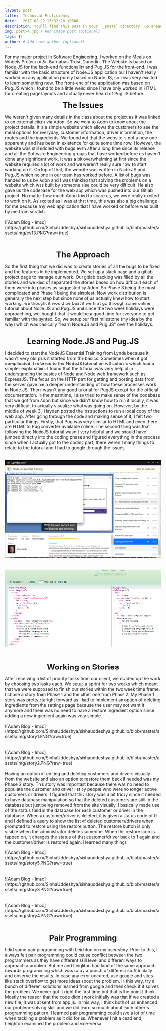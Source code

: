 ```yaml
---
layout: post
title:  Technical Proficiency
date:   2017-08-22 13:32:20 +0300
description: You’ll find this post in your `_posts` directory. Go ahead and edit it and re-build the site to see your changes. # Add post description (optional)
img: post-4.jpg # Add image post (optional)
tags: []
author: # Add name author (optional)
---
```

For my major project in Software Engineering, I worked on the Meals on Wheels Project of St. Barnabas Trust, Dunedin. The Website is based on Node.JS for the back-end functionality and Pug.JS for the front-end. I was familiar with the basic structure of Node.JS application but I haven't really worked on any application purely based on Node.JS, so I was very excited to learn something new. The front-end of the application was based on Pug.JS which I found to be a little weird since I have only worked in HTML for creating page layouts and actually never heard of Pug.JS before. 
<p align="center"><span style="font-size:25px"><b>The Issues</b></span></p>
We weren't given many details in the class about the project as it was linked to an external client via Adon. So we went to Adon to know about the project details. It is a simple website which allows the customers to see the meal options for everyday, customer information, driver information, the routes and the ingredients. We found out that the website is not a new one apparently and has been in existence for quite some time now. However, the website was still riddled with bugs even after a long time since its release and all the Software Engineering groups that have worked before us haven't done any significant work. It was a bit overwhelming at first since the website required a lot of work and we weren't really sure how to start working on it. On top of that, the website was written in Node.JS and Pug.JS which no one in our team has worked before. A list of bugs was handed to us by Adon and I was thinking that solving the problems on a website which was built by someone else could be very difficult. He also gave us the codebase for the web app which was pushed into our Gitlab project. No matter how much Adon tried to scare us, we were really excited to work on it. As excited as I was at that time, this was also a big challenge for me because any web application that I have worked on before was built by me from scratch. <br><br>
![Adam Blog - Imac](https://github.com/SinhaUddeshya/sinhauddeshya.github.io/blob/master/assets/img/ev13.PNG?raw=true)<br><br><br>
<p align="center"><span style="font-size:25px"><b>The Approach</b></span></p>
So the first thing that we did was to create stories of all the bugs to be fixed and the features to be implemented. We set up a slack page and a gitlab project page to manage our work. Our gitlab backlog was filled by all the stories and we kind of separated the stories based on how difficult each of them were into phases as suggested by Adon. So Phase 3 being the most complicated and Phase 1 being the simplest. Now work distribution is generally the next step but since none of us actually knew how to start working, we thought it would be best if we first go through some online tutorial about Node.JS and Pug.JS and since the two week holidays were approaching, we thought that it would be a good time for everyone to get familiar with the syntax. So, we setup our first milestone (my idea by the way) which was basically "learn Node.JS and Pug.JS" over the holidays.<br><br>
<p align="center"><span style="font-size:25px"><b>Learning Node.JS and Pug.JS</b></span></p>
I decided to start the NodeJS Essential Training from Lynda because it wasn't very old plus it started from the basics. Sometimes when it got complicated, I referred to the NodeJS tutorial on w3 schools which had a simpler explanation. I found that the tutorial was very helpful in understanding the basics of Node and Node web framework such as ExpressJS. The focus on the HTTP part for getting and posting data from the server gave me a deeper understanding of how these processes work in Node.JS. There wasn't any good tutorial for PugJS except for the official documentation. In the meantime, I also tried to make sense of the codebase that we got from Adon but since we didn't know how to run it locally, it was very difficult to actually visualize what was going on. However, by the middle of week 3 , Hayden posted the instructions to run a local copy of the web app. After going through the code and making sense of it, I felt two particular things. Firstly, that Pug was very similar to HTML and even there are HTML to Pug converter available online. The second thing was that following the NodeJS tutorial wasn't very helpful and we should have jumped directly into the coding phase and figured everything in the process since when I actually got to the coding part, there weren't many things to relate to the tutorial and I had to google through the issues. <br><br>



![Adam Blog - Imac](https://github.com/SinhaUddeshya/sinhauddeshya.github.io/blob/master/assets/img/ev16.PNG?raw=true)<br><br><br>
![Adam Blog - Imac](https://github.com/SinhaUddeshya/sinhauddeshya.github.io/blob/master/assets/img/jade.PNG?raw=true)<br><br><br>
<p align="center"><span style="font-size:25px"><b>Working on Stories</b></span></p>
After receiving a list of priority tasks from our client, we divided up the work by choosing two tasks each. We setup a sprint for two weeks which meant that we were supposed to finish our stories within the two week time frame. I chose a story from Phase 1 and the other one from Phase 2. My Phase 1 story was pretty staright forward as I had to implement an option of deleting ingredients from the settings page because the user may not want it anymore and there was no need to have a restore ingredient option since adding a new ingredient again was very simple.<br><br>
![Adam Blog - Imac](https://github.com/SinhaUddeshya/sinhauddeshya.github.io/blob/master/assets/img/story1.PNG?raw=true)<br><br><br>
![Adam Blog - Imac](https://github.com/SinhaUddeshya/sinhauddeshya.github.io/blob/master/assets/img/story2.PNG?raw=true)<br><br>
Having an option of editing and deleting customers and drivers visually from the website and also an option to restore them back if needed was my Phase 2 story. This story was important because there was no need to populate the customer and driver list by people who were no longer active customers or drivers. I figured that this story was a bit tricky since it needed to have database manipulation so that the deleted customers are still in the database but just being removed from the site visually. I basically made use of the status field in the database for each customer or driver in the database. When a customer/driver is deleted, it is given a status code of 0 and I defined a query to show the list of deleted customers/drivers when prompted to restore using the restore button. The restore button is only visible when the administrator deletes someone. When the restore icon is tapped on, it changes the status of that customer/driver back to 1 again and the customer/driver is restored again.
I learned many things 
<br><br>
![Adam Blog - Imac](https://github.com/SinhaUddeshya/sinhauddeshya.github.io/blob/master/assets/img/story5.PNG?raw=true)<br><br><br>
![Adam Blog - Imac](https://github.com/SinhaUddeshya/sinhauddeshya.github.io/blob/master/assets/img/story3.PNG?raw=true)<br><br><br>
![Adam Blog - Imac](https://github.com/SinhaUddeshya/sinhauddeshya.github.io/blob/master/assets/img/story4.PNG?raw=true)<br><br><br>
<p align="center"><span style="font-size:25px"><b>Pair Programming</b></span></p>
I did some pair programming with Leighton on my user story. Prior to this, I always felt pair programming could cause conflict between the two programmers as they have different skill level and different ways to approach a problem. But me and Leighton had kind of the same approach towards programming which was to try a bunch of different stuff initially and observe the results. In case any error occured, use google and sites like stack overflow to get more ideas about the problem. In this way, try a bunch of different solutions learned from google and then check if it solves the problem. We never got it right the first time but that is the point I think. Mostly the reason that the code didn't work initially was that if we created a new file, it was absent from app.js. In this way, I think both of us enhanced our problem-solving skill and we did learn so much about each other's programming pattern. I learned pair programming could save a lot of time when tackling a problem as it did for us. Whenever I hit a dead end, Leighton examined the problem and vice-versa<br><br>







